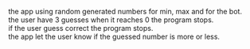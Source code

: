 the app using random generated numbers for min, max and for the bot.<br>
the user have 3 guesses when it reaches 0 the program stops.<br>
if the user guess correct the program stops.<br>
the app let the user know if the guessed number is more or less.

